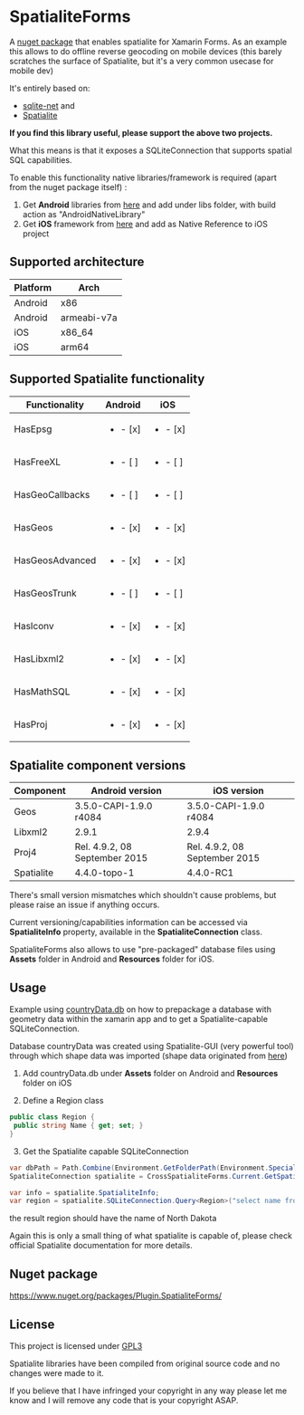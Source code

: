 # SpatialiteForms
A [nuget package](https://www.nuget.org/packages/Plugin.SpatialiteForms/) that enables spatialite for Xamarin Forms. As an example this allows to do offline reverse geocoding on mobile devices (this barely scratches the surface of Spatialite, but it's a very common usecase for mobile dev)

It's entirely based on:

 - [sqlite-net](https://github.com/praeclarum/sqlite-net) and
 - [Spatialite](https://www.gaia-gis.it/fossil/libspatialite/index)

**If you find this library useful, please support the above two projects.**

What this means is that it exposes a SQLiteConnection that supports spatial SQL capabilities.

To enable this functionality native libraries/framework is required (apart from the nuget package itself)  :

 1. Get **Android** libraries from  [here](https://github.com/breekmd/SpatialiteForms/tree/master/NativeLibraries/android) and add under libs folder, with build action as "AndroidNativeLibrary"
 2. Get **iOS** framework from [here](https://github.com/breekmd/SpatialiteForms/tree/master/NativeLibraries/ios/iOSSpatialite.framework) and add as Native Reference to iOS project


<h2>Supported architecture </h2>

| Platform | Arch |
| ------------- | ------------- |
| Android | x86 |
| Android | armeabi-v7a|
| iOS | x86_64 |
| iOS | arm64 |

<h2>Supported Spatialite functionality</h2>

|Functionality| Android | iOS |  
|--|--|--|
|  HasEpsg| <ul><li> - [x] </li></ul> | <ul><li> - [x] </li></ul> |
|  HasFreeXL| <ul><li> - [ ] </li></ul>| <ul><li> - [ ] </li></ul> |
|  HasGeoCallbacks| <ul><li> - [ ] </li></ul>  | <ul><li> - [ ] </li></ul> |
|  HasGeos| <ul><li> - [x] </li></ul> |  <ul><li> - [x] </li></ul>|
|  HasGeosAdvanced| <ul><li> - [x] </li></ul> |<ul><li> - [x] </li></ul> |
|  HasGeosTrunk| <ul><li> - [ ] </li></ul> | <ul><li> - [ ] </li></ul> |
|  HasIconv| <ul><li> - [x] </li></ul> | <ul><li> - [x] </li></ul>|
|  HasLibxml2| <ul><li> - [x] </li></ul> | <ul><li> - [x] </li></ul> |
|  HasMathSQL|  <ul><li> - [x] </li></ul> | <ul><li> - [x] </li></ul> |
|  HasProj| <ul><li> - [x] </li></ul> |  <ul><li> - [x] </li></ul>|


<h2>Spatialite component versions </h2>

|Component| Android version | iOS version |  
|--|--|--|
|  Geos | 3.5.0-CAPI-1.9.0 r4084 | 3.5.0-CAPI-1.9.0 r4084 |
|  Libxml2 | 2.9.1 | 2.9.4 |
|  Proj4 | Rel. 4.9.2, 08 September 2015 | Rel. 4.9.2, 08 September 2015 |
|  Spatialite | 4.4.0-topo-1 | 4.4.0-RC1 |

There's small version mismatches which shouldn't cause problems, but please raise an issue if anything occurs.

Current versioning/capabilities information can be accessed via **SpatialiteInfo** property, available in the **SpatialiteConnection** class.

SpatialiteForms also allows to use "pre-packaged" database files using **Assets** folder in Android and **Resources** folder for iOS. 

<h2>Usage</h2>

Example using [countryData.db](https://github.com/breekmd/SpatialiteForms/tree/master/ExampleSpatialDb) on how to prepackage a database with geometry data within the xamarin app and to get a Spatialite-capable SQLiteConnection.

Database countryData was created using Spatialite-GUI (very powerful tool) through which shape data was imported (shape data originated from [here](https://www.naturalearthdata.com/downloads/10m-cultural-vectors/))

 1. Add countryData.db under **Assets** folder on Android and **Resources** folder on iOS
 
 2. Define a Region class
 
 ```csharp
public class Region {  
  public string Name { get; set; }  
}
  ```
  
 3.  Get the Spatialite capable SQLiteConnection
```csharp
var dbPath = Path.Combine(Environment.GetFolderPath(Environment.SpecialFolder.MyDocuments), "countryData.db");
SpatialiteConnection spatialite = CrossSpatialiteForms.Current.GetSpatialiteConnection(dbPath, "countryData.db", true);

var info = spatialite.SpatialiteInfo;
var region = spatialite.SQLiteConnection.Query<Region>("select name from region where within(Makepoint(-100.7594387, 46.77519), geometry);").FirstOrDefault();
```
the result region should have the name of North Dakota

Again this is only a small thing of what spatialite is capable of, please check official Spatialite documentation for more details.

<h2>Nuget package</h2>

https://www.nuget.org/packages/Plugin.SpatialiteForms/

<h2>License</h2>

 This project is licensed under [GPL3](https://github.com/breekmd/SpatialiteForms/blob/master/LICENSE/)
 
Spatialite libraries have been compiled from original source code and no changes were made to it.
 
If you believe that I have infringed your copyright in any way please let me know and I will remove any code that is your copyright ASAP.
